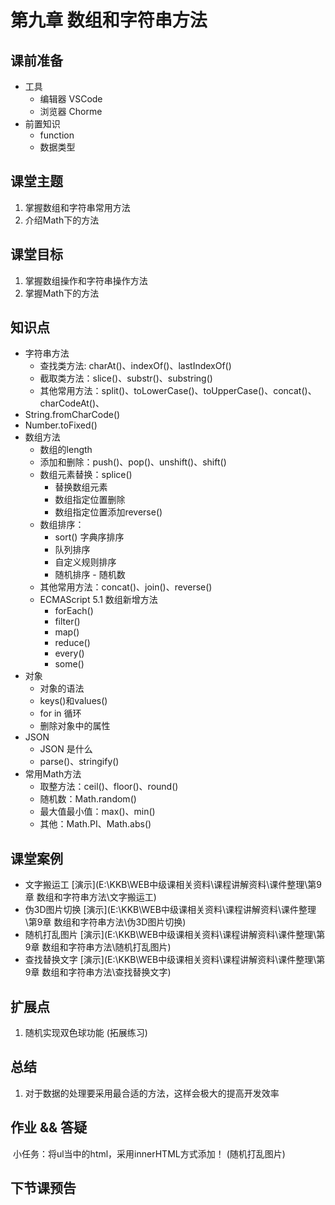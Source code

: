 # 第九章 数组和字符串方法



## 课前准备

- 工具
  - 编辑器 VSCode
  - 浏览器 Chorme
- 前置知识
  - function
  - 数据类型

## 课堂主题

1. 掌握数组和字符串常用方法
2. 介绍Math下的方法

## 课堂目标

1. 掌握数组操作和字符串操作方法
2. 掌握Math下的方法

## 知识点

- 字符串方法
  - 查找类方法: charAt()、indexOf()、lastIndexOf()
  - 截取类方法：slice()、substr()、substring()
  - 其他常用方法：split()、toLowerCase()、toUpperCase()、concat()、charCodeAt()、
- String.fromCharCode()
- Number.toFixed() 
- 数组方法
  - 数组的length
  - 添加和删除：push()、pop()、unshift()、shift()
  - 数组元素替换：splice()
    - 替换数组元素
    - 数组指定位置删除
    - 数组指定位置添加reverse()
  - 数组排序：
    - sort() 字典序排序
    - 队列排序
    - 自定义规则排序
    - 随机排序 - 随机数
  - 其他常用方法：concat()、join()、reverse()
  - ECMAScript 5.1 数组新增方法
    - forEach()
    - filter()
    - map()
    - reduce()
    - every()
    - some()    
- 对象
  - 对象的语法
  - keys()和values()
  - for in 循环
  - 删除对象中的属性
- JSON    
  - JSON 是什么
  - parse()、stringify()
- 常用Math方法 
  - 取整方法：ceil()、floor()、round()
  - 随机数：Math.random()
  - 最大值最小值：max()、min()
  - 其他：Math.PI、Math.abs()

## 课堂案例

- 文字搬运工  [演示](E:\KKB\WEB中级课相关资料\课程讲解资料\课件整理\第9章 数组和字符串方法\文字搬运工)
- 伪3D图片切换  [演示](E:\KKB\WEB中级课相关资料\课程讲解资料\课件整理\第9章 数组和字符串方法\伪3D图片切换)
- 随机打乱图片  [演示](E:\KKB\WEB中级课相关资料\课程讲解资料\课件整理\第9章 数组和字符串方法\随机打乱图片)
- 查找替换文字 [演示](E:\KKB\WEB中级课相关资料\课程讲解资料\课件整理\第9章 数组和字符串方法\查找替换文字)

## 扩展点

1.  随机实现双色球功能 (拓展练习)

## 总结

1. 对于数据的处理要采用最合适的方法，这样会极大的提高开发效率

## 作业 && 答疑

​	小任务：将ul当中的html，采用innerHTML方式添加！ (随机打乱图片)

## 下节课预告








